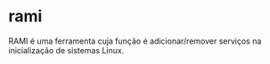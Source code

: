 # rami

RAMI é uma ferramenta cuja função é adicionar/remover serviços na inicialização de sistemas Linux.

